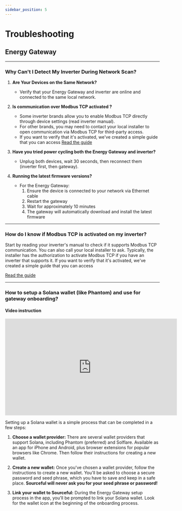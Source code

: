```yaml
---
sidebar_position: 5
---
```


# Troubleshooting

## Energy Gateway

---

### Why Can't I Detect My Inverter During Network Scan?
1. **Are Your Devices on the Same Network?**
   - Verify that your Energy Gateway and inverter are online and connected to the same local network.
2. **Is communication over Modbus TCP activated ?**
   - Some inverter brands allow you to enable Modbus TCP directly through device settings (read inverter manual).
   - For other brands, you may need to contact your local installer to open communication via Modbus TCP for third-party access.
   - If you want to verify that it's activated, we've created a simple guide that you can access 
    <a class="button button--primary" href="https://github.com/srcfl/egw-getting-started/blob/main/test_con.md">Read the guide</a>

3. **Have you tried power cycling both the Energy Gateway and inverter?**
   - Unplug both devices, wait 30 seconds, then reconnect them (inverter first, then gateway).
4. **Running the latest firmware versions?**
   - For the Energy Gateway:
     1. Ensure the device is connected to your network via Ethernet cable
     2. Restart the gateway
     3. Wait for approximately 10 minutes
     4. The gateway will automatically download and install the latest firmware
    
---

### How do I know if Modbus TCP is activated on my inverter?
Start by reading your inverter's manual to check if it supports Modbus TCP communication. You can also call your local installer to ask. Typically, the installer has the authorization to activate Modbus TCP if you have an inverter that supports it. If you want to verify that it's activated, we've created a simple guide that you can access 

<a class="button button--primary" href="https://github.com/srcfl/egw-getting-started/blob/main/test_con.md">Read the guide</a>

---

### How to setup a Solana wallet (like Phantom) and use for gateway onboarding?

#### Video instruction
<iframe width="560" height="315" src="https://www.youtube.com/embed/5G5H3nmAgwM?si=zn74TWmNqChvup_k" title="YouTube video player" frameborder="0" allow="accelerometer; autoplay; clipboard-write; encrypted-media; gyroscope; picture-in-picture; web-share" referrerpolicy="strict-origin-when-cross-origin" allowfullscreen></iframe>

Setting up a Solana wallet is a simple process that can be completed in a few steps:

1. **Choose a wallet provider:** There are several wallet providers that support Solana, including Phantom (preferred) and Solflare. Available as an app for iPhone and Android, plus browser extensions for popular browsers like Chrome. Then follow their instructions for creating a new wallet.

2. **Create a new wallet:** Once you've chosen a wallet provider, follow the instructions to create a new wallet. You'll be asked to choose a secure password and seed phrase, which you have to save and keep in a safe place. **Sourceful will never ask you for your seed phrase or password!**

3. **Link your wallet to Sourceful:** During the Energy Gateway setup process in the app, you'll be prompted to link your Solana wallet. Look for the wallet icon at the beginning of the onboarding process.
